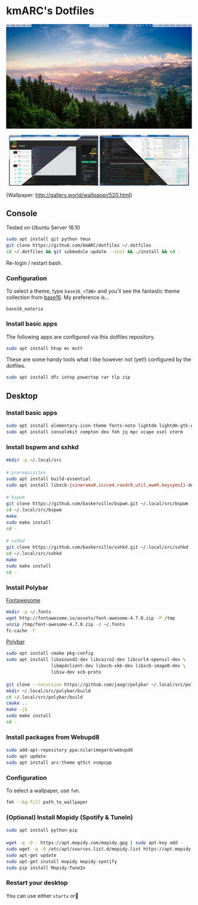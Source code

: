 # kmARC's Dotfiles

<a href="images/desktop-empty.png"><img src="images/desktop-empty.png"></a>
<center>
<a href="images/desktop-full.png"><img src="images/desktop-full.png" width="48%"></a>
<a href="images/desktop-terminal.png"><img src="images/desktop-terminal.png" width="48%"></a>
</center>

(Wallpaper: http://gallery.world/wallpaper/520.html)

## Console

Tested on Ubuntu Server 16.10

``` bash
sudo apt install git python tmux
git clone https://github.com/kmARC/dotfiles ~/.dotfiles
cd ~/.dotfiles && git submodule update --init && ./install && cd -
```

Re-login / restart bash.

### Configuration

To select a theme, type `base16_<TAB>` and you'll see the fantastic theme
collection from [base16]. My preference is...

    base16_materia

[base16]: https://github.com/chriskempson/base16

### Install basic apps

The following apps are configured via this dotfiles repository.

``` bash
sudo apt install htop mc mutt
```

These are  some handy  tools what I  like however not  (yet!) configured  by the
dotfiles.

``` bash
sudo apt install dfc iotop powertop rar tlp zip
```

## Desktop

### Install basic apps

``` bash
sudo apt install elementary-icon-theme fonts-noto lightdm lightdm-gtk-greeter xfce4-appfinder x11-utils x11-xserver-utils xinit xinput xscreensaver
sudo apt install consolekit compton dex feh jq mpc xcape xsel xterm
```

### Install bspwm and sxhkd

``` bash
mkdir -p ~/.local/src

# prerequisites
sudo apt install build-essential
sudo apt install libxcb-{xinerama0,icccm4,randr0,util,ewmh,keysyms1}-dev

# bspwm
git clone https://github.com/baskerville/bspwm.git ~/.local/src/bspwm
cd ~/.local/src/bspwm
make
sudo make install
cd -

# sxhkd
git clone https://github.com/baskerville/sxhkd.git ~/.local/src/sxhkd
cd ~/.local/src/sxhkd
make
sudo make install
cd -
```

### Install Polybar

[Fontawesome]

``` bash
mkdir -p ~/.fonts
wget http://fontawesome.io/assets/font-awesome-4.7.0.zip -P /tmp
unzip /tmp/font-awesome-4.7.0.zip -d ~/.fonts
fc-cache -f
```

[Polybar]

``` bash
sudo apt install cmake pkg-config
sudo apt install libasound2-dev libcairo2-dev libcurl4-openssl-dev \
                 libmpdclient-dev libxcb-xkb-dev libxcb-image0-dev \
                 libiw-dev xcb-proto

git clone --recursive https://github.com/jaagr/polybar ~/.local/src/polybar
mkdir ~/.local/src/polybar/build
cd ~/.local/src/polybar/build
cmake ..
make -j5
sudo make install
cd -
```

[Fontawesome]: http://fontawesome.io/
[Polybar]: https://github.com/jaagr/polybar

### Install packages from Webupd8

``` bash
sudo add-apt-repository ppa:nilarimogard/webupd8 
sudo apt update
sudo apt install arc-theme qt5ct ncmpcpp
```

### Configuration

To select a wallpaper, use `feh`.

``` bash
feh --bg-fill path_to_wallpaper
```


### (Optional) Install Mopidy (Spotify & TuneIn)

``` bash
sudo apt install python-pip

wget -q -O - https://apt.mopidy.com/mopidy.gpg | sudo apt-key add -
sudo wget -q -O /etc/apt/sources.list.d/mopidy.list https://apt.mopidy.com/jessie.list
sudo apt-get update
sudo apt-get install mopidy mopidy-spotify
sudo pip install Mopidy-TuneIn
```

### Restart your desktop

You can use either `startx` or
